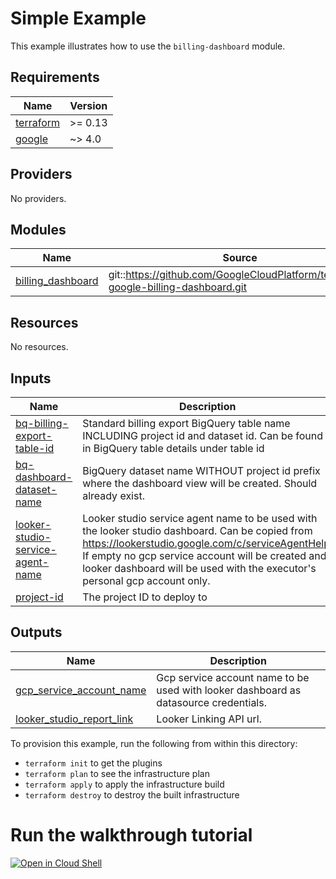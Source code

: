# Simple Example

This example illustrates how to use the `billing-dashboard` module.

<!-- BEGINNING OF PRE-COMMIT-TERRAFORM DOCS HOOK -->
## Requirements

| Name | Version |
|------|---------|
| <a name="requirement_terraform"></a> [terraform](#requirement\_terraform) | >= 0.13 |
| <a name="requirement_google"></a> [google](#requirement\_google) | ~> 4.0 |

## Providers

No providers.

## Modules

| Name | Source | Version |
|------|--------|---------|
| <a name="module_billing_dashboard"></a> [billing\_dashboard](#module\_billing\_dashboard) | git::https://github.com/GoogleCloudPlatform/terraform-google-billing-dashboard.git | main |

## Resources

No resources.

## Inputs

| Name | Description | Type | Default | Required |
|------|-------------|------|---------|:--------:|
| <a name="input_bq-billing-export-table-id"></a> [bq-billing-export-table-id](#input\_bq-billing-export-table-id) | Standard billing export BigQuery table name INCLUDING project id and dataset id. Can be found in BigQuery table details under table id | `string` | n/a | yes |
| <a name="input_bq-dashboard-dataset-name"></a> [bq-dashboard-dataset-name](#input\_bq-dashboard-dataset-name) | BigQuery dataset name WITHOUT project id prefix where the dashboard view will be created. Should already exist. | `string` | n/a | yes |
| <a name="input_looker-studio-service-agent-name"></a> [looker-studio-service-agent-name](#input\_looker-studio-service-agent-name) | Looker studio service agent name to be used with the looker studio dashboard. Can be copied from https://lookerstudio.google.com/c/serviceAgentHelp. If empty no gcp service account will be created and looker dashboard will be used with the executor's personal gcp account only. | `string` | null | no |
| <a name="input_project-id"></a> [project-id](#input\_project-id) | The project ID to deploy to | `string` | n/a | yes |

## Outputs

| Name | Description |
|------|-------------|
| <a name="output_gcp_service_account_name"></a> [gcp\_service\_account\_name](#output\_gcp\_service\_account\_name) | Gcp service account name to be used with looker dashboard as datasource credentials. |
| <a name="output_looker_studio_report_link"></a> [looker\_studio\_report\_link](#output\_looker\_studio\_report\_link) | Looker Linking API url. |
<!-- END OF PRE-COMMIT-TERRAFORM DOCS HOOK -->

To provision this example, run the following from within this directory:
- `terraform init` to get the plugins
- `terraform plan` to see the infrastructure plan
- `terraform apply` to apply the infrastructure build
- `terraform destroy` to destroy the built infrastructure

# Run the walkthrough tutorial

[![Open in Cloud Shell](http://gstatic.com/cloudssh/images/open-btn.svg)](https://console.cloud.google.com/cloudshell/editor?cloudshell_git_repo=https://github.com/GoogleCloudPlatform/terraform-google-billing-dashboard&cloudshell_tutorial=tutorial.md&cloudshell_workspace=examples/simple_example)
